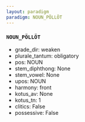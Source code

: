 ```yaml
---
layout: paradigm
paradigm: NOUN_PÖLLÖT
---
```

### ` NOUN_PÖLLÖT `


* grade_dir: weaken
* plurale_tantum: obligatory
* pos: NOUN
* stem_diphthong: None
* stem_vowel: None
* upos: NOUN
* harmony: front
* kotus_av: None
* kotus_tn: 1
* clitics: False
* possessive: False
